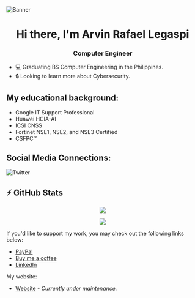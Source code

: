 <img align="center" alt="Banner" src="https://cdn.discordapp.com/attachments/849145577987899426/1105795249823035512/arben_cover.png"/>

<h1 align="center">Hi there, I'm Arvin Rafael Legaspi</h1>
<h3 align="center">Computer Engineer</h3>

- 💻 Graduating BS Computer Engineering in the Philippines.
- 🔒 Looking to learn more about Cybersecurity.

## My educational background:
- Google IT Support Professional
- Huawei HCIA-AI
- ICSI CNSS
- Fortinet NSE1, NSE2, and NSE3 Certified
- CSFPC™

## Social Media Connections:
![Twitter](https://img.shields.io/twitter/follow/aaarbiin?color=%230da2ff&label=Twitter&logo=Twitter&style=for-the-badge) 


## ⚡ GitHub Stats
<p align="center">
<img src="https://github-readme-stats.vercel.app/api?username=rvin1228&show_icons=true&theme=dark&locale=en"> 
</p>
<p align="center">
<img src="https://github-readme-stats.vercel.app/api/top-langs/?username=rvin1228&&theme=dark&layout=compact">
</p>

If you'd like to support my work, you may check out the following links below:

- [PayPal](https://www.paypal.com/paypalme/ghstwirez)
- [Buy me a coffee](https://www.buymeacoffee.com/rvin1228)
- [LinkedIn](https://www.linkedin.com/in/arvin-rafael-legaspi-30050b1a6)

My website:
- [Website](https://rvin1228.github.io/) - *Currently under maintenance.*
